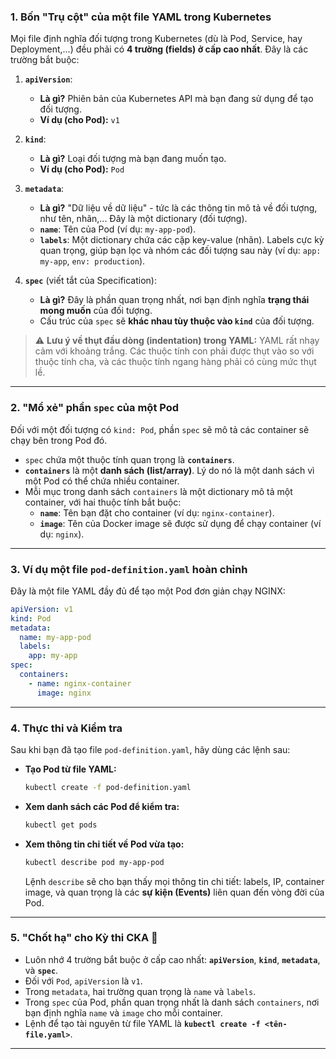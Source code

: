### 1\. Bốn "Trụ cột" của một file YAML trong Kubernetes

Mọi file định nghĩa đối tượng trong Kubernetes (dù là Pod, Service, hay Deployment,...) đều phải có **4 trường (fields) ở cấp cao nhất**. Đây là các trường bắt buộc:

1. **`apiVersion`**:

   - **Là gì?** Phiên bản của Kubernetes API mà bạn đang sử dụng để tạo đối tượng.
   - **Ví dụ (cho Pod):** `v1`

2. **`kind`**:

   - **Là gì?** Loại đối tượng mà bạn đang muốn tạo.
   - **Ví dụ (cho Pod):** `Pod`

3. **`metadata`**:

   - **Là gì?** "Dữ liệu về dữ liệu" - tức là các thông tin mô tả về đối tượng, như tên, nhãn,... Đây là một dictionary (đối tượng).
   - **`name`**: Tên của Pod (ví dụ: `my-app-pod`).
   - **`labels`**: Một dictionary chứa các cặp key-value (nhãn). Labels cực kỳ quan trọng, giúp bạn lọc và nhóm các đối tượng sau này (ví dụ: `app: my-app`, `env: production`).

4. **`spec`** (viết tắt của Specification):

   - **Là gì?** Đây là phần quan trọng nhất, nơi bạn định nghĩa **trạng thái mong muốn** của đối tượng.
   - Cấu trúc của `spec` sẽ **khác nhau tùy thuộc vào `kind`** của đối tượng.

> ⚠️ **Lưu ý về thụt đầu dòng (indentation) trong YAML:** YAML rất nhạy cảm với khoảng trắng. Các thuộc tính con phải được thụt vào so với thuộc tính cha, và các thuộc tính ngang hàng phải có cùng mức thụt lề.

---

### 2\. "Mổ xẻ" phần `spec` của một Pod

Đối với một đối tượng có `kind: Pod`, phần `spec` sẽ mô tả các container sẽ chạy bên trong Pod đó.

- `spec` chứa một thuộc tính quan trọng là **`containers`**.
- **`containers`** là một **danh sách (list/array)**. Lý do nó là một danh sách vì một Pod có thể chứa nhiều container.
- Mỗi mục trong danh sách `containers` là một dictionary mô tả một container, với hai thuộc tính bắt buộc:
  - **`name`**: Tên bạn đặt cho container (ví dụ: `nginx-container`).
  - **`image`**: Tên của Docker image sẽ được sử dụng để chạy container (ví dụ: `nginx`).

---

### 3\. Ví dụ một file `pod-definition.yaml` hoàn chỉnh

Đây là một file YAML đầy đủ để tạo một Pod đơn giản chạy NGINX:

```yaml
apiVersion: v1
kind: Pod
metadata:
  name: my-app-pod
  labels:
    app: my-app
spec:
  containers:
    - name: nginx-container
      image: nginx
```

---

### 4\. Thực thi và Kiểm tra

Sau khi bạn đã tạo file `pod-definition.yaml`, hãy dùng các lệnh sau:

- **Tạo Pod từ file YAML:**

  ```bash
  kubectl create -f pod-definition.yaml
  ```

- **Xem danh sách các Pod để kiểm tra:**

  ```bash
  kubectl get pods
  ```

- **Xem thông tin chi tiết về Pod vừa tạo:**

  ```bash
  kubectl describe pod my-app-pod
  ```

  Lệnh `describe` sẽ cho bạn thấy mọi thông tin chi tiết: labels, IP, container image, và quan trọng là các **sự kiện (Events)** liên quan đến vòng đời của Pod.

---

### 5\. "Chốt hạ" cho Kỳ thi CKA 📝

- Luôn nhớ 4 trường bắt buộc ở cấp cao nhất: **`apiVersion`**, **`kind`**, **`metadata`**, và **`spec`**.
- Đối với `Pod`, `apiVersion` là `v1`.
- Trong `metadata`, hai trường quan trọng là `name` và `labels`.
- Trong `spec` của Pod, phần quan trọng nhất là danh sách `containers`, nơi bạn định nghĩa `name` và `image` cho mỗi container.
- Lệnh để tạo tài nguyên từ file YAML là **`kubectl create -f <tên-file.yaml>`**.

---
